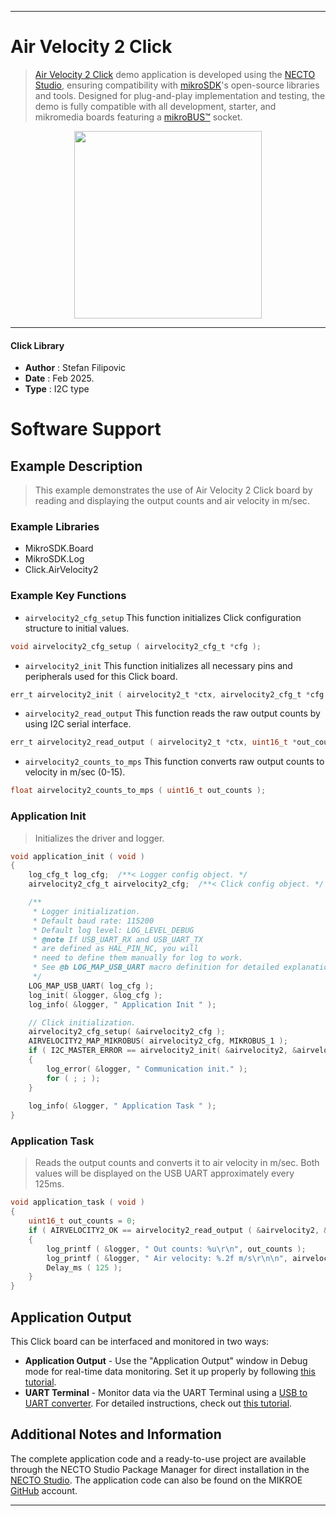 
---
# Air Velocity 2 Click

> [Air Velocity 2 Click](https://www.mikroe.com/?pid_product=MIKROE-6577) demo application is developed using
the [NECTO Studio](https://www.mikroe.com/necto), ensuring compatibility with [mikroSDK](https://www.mikroe.com/mikrosdk)'s
open-source libraries and tools. Designed for plug-and-play implementation and testing, the demo is fully compatible with
all development, starter, and mikromedia boards featuring a [mikroBUS&trade;](https://www.mikroe.com/mikrobus) socket.

<p align="center">
  <img src="https://www.mikroe.com/?pid_product=MIKROE-6577&image=1" height=300px>
</p>

---

#### Click Library

- **Author**        : Stefan Filipovic
- **Date**          : Feb 2025.
- **Type**          : I2C type

# Software Support

## Example Description

> This example demonstrates the use of Air Velocity 2 Click board by reading and displaying the output counts and air velocity in m/sec.

### Example Libraries

- MikroSDK.Board
- MikroSDK.Log
- Click.AirVelocity2

### Example Key Functions

- `airvelocity2_cfg_setup` This function initializes Click configuration structure to initial values.
```c
void airvelocity2_cfg_setup ( airvelocity2_cfg_t *cfg );
```

- `airvelocity2_init` This function initializes all necessary pins and peripherals used for this Click board.
```c
err_t airvelocity2_init ( airvelocity2_t *ctx, airvelocity2_cfg_t *cfg );
```

- `airvelocity2_read_output` This function reads the raw output counts by using I2C serial interface.
```c
err_t airvelocity2_read_output ( airvelocity2_t *ctx, uint16_t *out_counts );
```

- `airvelocity2_counts_to_mps` This function converts raw output counts to velocity in m/sec (0-15).
```c
float airvelocity2_counts_to_mps ( uint16_t out_counts );
```

### Application Init

> Initializes the driver and logger.

```c
void application_init ( void )
{
    log_cfg_t log_cfg;  /**< Logger config object. */
    airvelocity2_cfg_t airvelocity2_cfg;  /**< Click config object. */

    /** 
     * Logger initialization.
     * Default baud rate: 115200
     * Default log level: LOG_LEVEL_DEBUG
     * @note If USB_UART_RX and USB_UART_TX 
     * are defined as HAL_PIN_NC, you will 
     * need to define them manually for log to work. 
     * See @b LOG_MAP_USB_UART macro definition for detailed explanation.
     */
    LOG_MAP_USB_UART( log_cfg );
    log_init( &logger, &log_cfg );
    log_info( &logger, " Application Init " );

    // Click initialization.
    airvelocity2_cfg_setup( &airvelocity2_cfg );
    AIRVELOCITY2_MAP_MIKROBUS( airvelocity2_cfg, MIKROBUS_1 );
    if ( I2C_MASTER_ERROR == airvelocity2_init( &airvelocity2, &airvelocity2_cfg ) ) 
    {
        log_error( &logger, " Communication init." );
        for ( ; ; );
    }
    
    log_info( &logger, " Application Task " );
}
```

### Application Task

> Reads the output counts and converts it to air velocity in m/sec. Both values will be displayed on the USB UART approximately every 125ms.

```c
void application_task ( void )
{
    uint16_t out_counts = 0;
    if ( AIRVELOCITY2_OK == airvelocity2_read_output ( &airvelocity2, &out_counts ) )
    {
        log_printf ( &logger, " Out counts: %u\r\n", out_counts );
        log_printf ( &logger, " Air velocity: %.2f m/s\r\n\n", airvelocity2_counts_to_mps ( out_counts ) );
        Delay_ms ( 125 );
    }
}
```

## Application Output

This Click board can be interfaced and monitored in two ways:
- **Application Output** - Use the "Application Output" window in Debug mode for real-time data monitoring.
Set it up properly by following [this tutorial](https://www.youtube.com/watch?v=ta5yyk1Woy4).
- **UART Terminal** - Monitor data via the UART Terminal using
a [USB to UART converter](https://www.mikroe.com/click/interface/usb?interface*=uart,uart). For detailed instructions,
check out [this tutorial](https://help.mikroe.com/necto/v2/Getting%20Started/Tools/UARTTerminalTool).

## Additional Notes and Information

The complete application code and a ready-to-use project are available through the NECTO Studio Package Manager for 
direct installation in the [NECTO Studio](https://www.mikroe.com/necto). The application code can also be found on
the MIKROE [GitHub](https://github.com/MikroElektronika/mikrosdk_click_v2) account.

---
